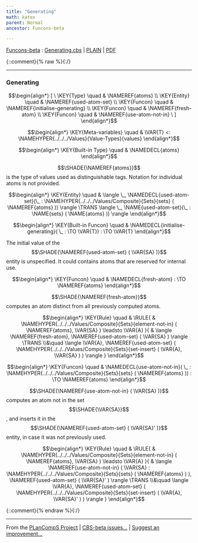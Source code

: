 ```yaml
---
title: "Generating"
math: katex
parent: Normal
ancestor: Funcons-beta

---
```

[Funcons-beta] : [Generating.cbs] \| [PLAIN] \| [PDF]

{::comment}{% raw %}{:/}


----

### Generating
               


$$\begin{align*}
  [ \
  \KEY{Type} \quad & \NAMEREF{atoms} \\
  \KEY{Entity} \quad & \NAMEREF{used-atom-set} \\
  \KEY{Funcon} \quad & \NAMEREF{initialise-generating} \\
  \KEY{Funcon} \quad & \NAMEREF{fresh-atom} \\
  \KEY{Funcon} \quad & \NAMEREF{use-atom-not-in}
  \ ]
\end{align*}$$

$$\begin{align*}
  \KEY{Meta-variables} \quad
  & \VAR{T} <: \NAMEHYPER{../../../Values}{Value-Types}{values}
\end{align*}$$

$$\begin{align*}
  \KEY{Built-in Type} \quad 
  & \NAMEDECL{atoms}  
\end{align*}$$


  $$\SHADE{\NAMEREF{atoms}}$$ is the type of values used as distinguishable tags.
  Notation for individual atoms is not provided.


$$\begin{align*}
  \KEY{Entity} \quad
  & \langle \_, \NAMEDECL{used-atom-set}(\_ : \NAMEHYPER{../../../Values/Composite}{Sets}{sets}
                                                            (  \NAMEREF{atoms} )) \rangle \TRANS   
    \langle \_, \NAME{used-atom-set}(\_ : \NAME{sets}
                                                            (  \NAME{atoms} )) \rangle
\end{align*}$$

$$\begin{align*}
  \KEY{Built-in Funcon} \quad
  & \NAMEDECL{initialise-generating}(
                       \_ :  \TO \VAR{T}) 
    :  \TO \VAR{T} 
\end{align*}$$


  The initial value of the $$\SHADE{\NAMEREF{used-atom-set}
           (  \VAR{SA} )}$$ entity is unspecified. It could
  contains atoms that are reserved for internal use.


$$\begin{align*}
  \KEY{Funcon} \quad
  & \NAMEDECL{fresh-atom} 
    :  \TO \NAMEREF{atoms} 
\end{align*}$$


  $$\SHADE{\NAMEREF{fresh-atom}}$$ computes an atom distinct from all previously computed atoms.


$$\begin{align*}
  \KEY{Rule} \quad
    & \RULE{
      & \NAMEHYPER{../../../Values/Composite}{Sets}{element-not-in}
          (  \NAMEREF{atoms}, 
                 \VAR{SA} ) \leadsto 
          \VAR{A}
      }{
      &  \langle \NAMEREF{fresh-atom}, \NAMEREF{used-atom-set} (  \VAR{SA} ) \rangle \TRANS \\&\quad
          \langle \VAR{A}, \NAMEREF{used-atom-set} (  \NAMEHYPER{../../../Values/Composite}{Sets}{set-insert}
                                                       (  \VAR{A}, 
                                                              \VAR{SA} ) ) \rangle
      }
\end{align*}$$

$$\begin{align*}
  \KEY{Funcon} \quad
  & \NAMEDECL{use-atom-not-in}(
                       \_ : \NAMEHYPER{../../../Values/Composite}{Sets}{sets}
                                 (  \NAMEREF{atoms} )) 
    :  \TO \NAMEREF{atoms} 
\end{align*}$$


  $$\SHADE{\NAMEREF{use-atom-not-in}
           (  \VAR{SA} )}$$ computes an atom not in the set $$\SHADE{\VAR{SA}}$$, and inserts it
  in the $$\SHADE{\NAMEREF{used-atom-set}
           (  \VAR{SA}' )}$$ entity, in case it was not previously used.


$$\begin{align*}
  \KEY{Rule} \quad
    & \RULE{
      & \NAMEHYPER{../../../Values/Composite}{Sets}{element-not-in}
          (  \NAMEREF{atoms}, 
                 \VAR{SA} ) \leadsto 
          \VAR{A}
      }{
      &  \langle \NAMEREF{use-atom-not-in}
                              (  \VAR{SA} : \NAMEHYPER{../../../Values/Composite}{Sets}{sets}
                                                (  \NAMEREF{atoms} ) ), \NAMEREF{used-atom-set} (  \VAR{SA}' ) \rangle \TRANS \\&\quad
          \langle \VAR{A}, \NAMEREF{used-atom-set} (  \NAMEHYPER{../../../Values/Composite}{Sets}{set-insert}
                                                       (  \VAR{A}, 
                                                              \VAR{SA}' ) ) \rangle
      }
\end{align*}$$



[Funcons-beta]: /CBS-beta/math/Funcons-beta
  "FUNCONS-BETA"
[Unstable-Funcons-beta]: /CBS-beta/math/Unstable-Funcons-beta
  "UNSTABLE-FUNCONS-BETA"
[Languages-beta]: /CBS-beta/math/Languages-beta
  "LANGUAGES-BETA"
[Unstable-Languages-beta]: /CBS-beta/math/Unstable-Languages-beta
  "UNSTABLE-LANGUAGES-BETA"
[CBS-beta]: /CBS-beta
  "CBS-BETA"
[Generating.cbs]: https://github.com/plancomps/CBS-beta/blob/master/Funcons-beta/Computations/Normal/Generating/Generating.cbs
  "CBS SOURCE FILE ON GITHUB"
[PLAIN]: /CBS-beta/docs/Funcons-beta/Computations/Normal/Generating
  "CBS SOURCE WEB PAGE"
 [PRETTY]: /CBS-beta/math/Funcons-beta/Computations/Normal/Generating
  "CBS-KATEX WEB PAGE"
[PDF]: https://github.com/plancomps/CBS-beta/blob/master/Funcons-beta/Computations/Normal/Generating/Generating.pdf
  "CBS-LATEX PDF FILE"
[PLanCompS Project]: https://plancomps.github.io
  "PROGRAMMING LANGUAGE COMPONENTS AND SPECIFICATIONS PROJECT HOME PAGE"
{::comment}{% endraw %}{:/}


____

From the [PLanCompS Project] | [CBS-beta issues...] | [Suggest an improvement...]

[CBS-beta issues...]: https://github.com/plancomps/CBS-beta/issues
  "CBS-BETA ISSUE REPORTS ON GITHUB"
[Suggest an improvement...]: mailto:plancomps@gmail.com?Subject=CBS-beta%20-%20comment&Body=Re%3A%20CBS-beta%20specification%20at%20Computations/Normal/Generating/Generating.cbs%0A%0AComment/Query/Issue/Suggestion%3A%0A%0A%0ASignature%3A%0A
  "GENERATE AN EMAIL TEMPLATE"
